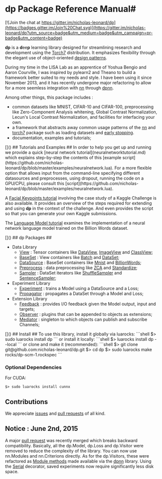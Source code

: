 # dp Package Reference Manual#

[![Join the chat at https://gitter.im/nicholas-leonard/dp](https://badges.gitter.im/Join%20Chat.svg)](https://gitter.im/nicholas-leonard/dp?utm_source=badge&utm_medium=badge&utm_campaign=pr-badge&utm_content=badge)

__dp__ is a <b>d</b>ee<b>p</b> learning library designed for streamlining 
research and development using the [Torch7](http://torch.ch) distribution. 
It emphasizes flexibility through the elegant use of object-oriented 
[design patterns](http://en.wikipedia.org/wiki/Design_Patterns).

During my time in the LISA Lab as an apprentice of Yoshua Bengio and Aaron Courville,
I was inspired by pylearn2 and Theano to build a framework better suited to 
my needs and style. I have been using it since November 2013, and it has 
recently undergone major refactoring to allow for a more seemless integration 
with [nn](https://github.com/torch/nn/blob/master/README.md) through 
[dpnn](https://github.com/nicholas-leonard/dpnn/blob/master/README.md).

Among other things, this package includes : 

  * common datasets like MNIST, CIFAR-10 and CIFAR-100, preprocessing like Zero-Component Analysis whitening, Global Contrast Normalization, Lecun's Local Contrast Normalization, and facilities for interfacing your own.
  * a framework that abstracts away common usage patterns of the [nn](https://github.com/torch/nn/blob/master/README.md) and [torch7](https://github.com/torch/torch7/blob/master/README.md) package such as loading datasets and [early stopping](http://en.wikipedia.org/wiki/Early_stopping). 
  * documentation, examples and tutorials;
  
<a name="dp.tutorials"/>
[]()
## Tutorials and Examples ##
In order to help you get up and running we provide a quick [neural network tutorial](neuralnetworktutorial.md) which explains step-by-step the contents of this [example script](https://github.com/nicholas-leonard/dp/blob/master/examples/neuralnetwork.lua). For a more flexible option that allows input from the command-line specifying different datasources and preprocesses, using dropout, running the code on a GPU/CPU, please consult this [script](https://github.com/nicholas-leonard/dp/blob/master/examples/neuralnetwork.lua).

A [Facial Keypoints tutorial](facialkeypointstutorial.md) involving the case study of a Kaggle Challenge is also available. It provides an overview of the steps required for extending and using  __dp__ in the context of the challenge. And even provides the script so that you can generate your own Kaggle submissions.

The [Language Model tutorial](languagemodeltutorial.md) examines the implementation of a neural network language model trained on the Billion Words dataset.

<a name="dp.packages"/>
[]()
## dp Packages ##
	
  * Data Library
    * [View](view.md) : Tensor containers like [DataView](view.md#dp.DataView), [ImageView](view.md#dp.ImageView) and [ClassView](view.md#dp.ClassView);
    * [BaseSet](data.md#dp.BaseSet) : View containers like [Batch](data.md#dp.Batch) and [DataSet](data.md#dp.DataSet);
    * [DataSource](data.md#dp.DataSource) : BaseSet containers like [Mnist](data.md#dp.Mnist) and [BillionWords](data.md#dp.BillionWords);
    * [Preprocess](preprocess.md) : data preprocessing like [ZCA](preprocess.md#dp.ZCA) and [Standardize](preprocess.md#dp.Standardize);
    * [Sampler](data.md#dp.Sampler) : DataSet iterators like [ShuffleSampler](data.md#dp.ShuffleSampler) and [SentenceSampler](data.md#dp.SentenceSampler);
  * Experiment Library
    * [Experiment](experiment.md) : trains a Model using a DataSource and a Loss;
    * [Propagator](propagator.md) : propagates a DataSet through a Model and Loss;
  * Extension Library
    * [Feedback](feedback.md) : provides I/O feedback given the Model output, input and targets;
    * [Observer](observer.md) : plugins that can be appended to objects as extensions;
    * [Mediator](mediator.md) : singleton to which objects can publish and subscribe Channels;


<a name="dp.install"/>
[]()
## Install ##
To use this library, install it globally via luarocks:
```shell
$> sudo luarocks install dp
```
or install it locally:
```shell
$> luarocks install dp --local
```
or clone and make it (recommended):
```shell
$> git clone git@github.com:nicholas-leonard/dp.git
$> cd dp
$> sudo luarocks make rocks/dp-scm-1.rockspec 
```

### Optional Dependencies ###
For CUDA:
```shell
$> sudo luarocks install cunnx
```

## Contributions ##

We appreciate [issues](https://github.com/nicholas-leonard/dp/issues) and [pull requests](https://github.com/nicholas-leonard/dp/pulls?q=is%3Apr+is%3Aclosed) of all kind.


## Notice : June 2nd, 2015 ## 

A major [pull request](https://github.com/nicholas-leonard/dp/pull/127) was recently merged which breaks backward compatibility. 
Basically, all the dp.Model, dp.Loss and dp.Visitor were removed to reduce the complexity of the library.
You can now use nn.Modules and nn.Criterions directly. 
As for the dp.Visitors, these were refactored as [Module methods](https://github.com/nicholas-leonard/dpnn/blob/master/Module.lua)
made available via the [dpnn](https://github.com/nicholas-leonard/dpnn/blob/master/README.md) library.
Using the [Serial](https://github.com/nicholas-leonard/dpnn#nn.Serial) decorator, saved experiments 
now require significantly less disk space.
